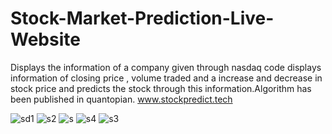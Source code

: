 # Stock-Market-Prediction-Live-Website
Displays the information of a company given through nasdaq code displays information of closing price , volume traded and a increase and decrease in stock price and predicts the stock through this information.Algorithm has been published in quantopian.
www.stockpredict.tech

![sd1](https://user-images.githubusercontent.com/22158287/31752325-3e020984-b458-11e7-8b6f-c104f1a773ea.JPG)
![s2](https://user-images.githubusercontent.com/22158287/31752343-59c47f76-b458-11e7-8237-5ff3d9321382.JPG)
![s](https://user-images.githubusercontent.com/22158287/31752347-639cc81e-b458-11e7-8505-f6c833bde042.JPG)
![s4](https://user-images.githubusercontent.com/22158287/31752358-70d53656-b458-11e7-89ec-81acb20d39a1.JPG)
![s3](https://user-images.githubusercontent.com/22158287/31752365-7a3c3adc-b458-11e7-88c6-f7021e57337d.JPG)
